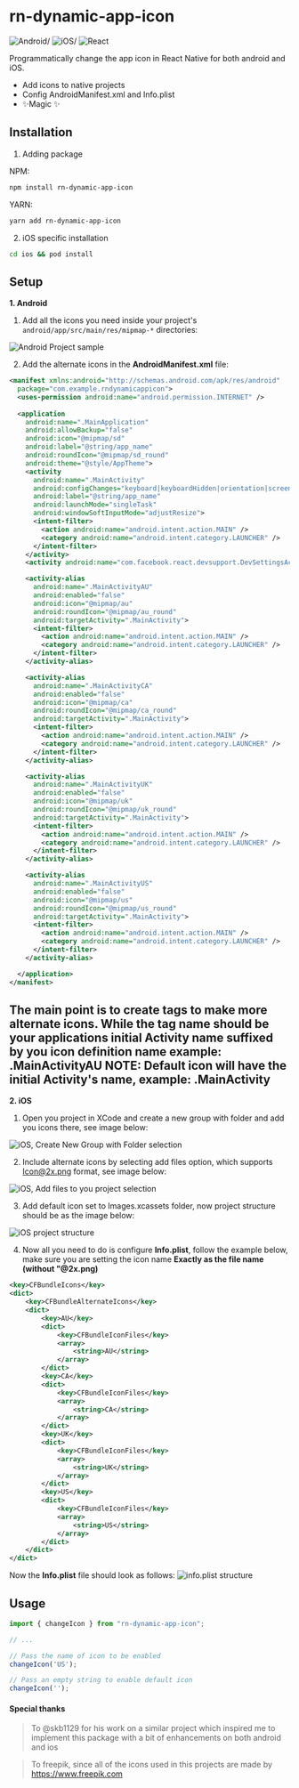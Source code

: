 # rn-dynamic-app-icon

![Android/](https://cdn-icons-png.flaticon.com/32/226/226770.png) ![iOS/](https://cdn-icons-png.flaticon.com/32/731/731985.png) ![React](https://cdn-icons-png.flaticon.com/32/1126/1126012.png)


Programmatically change the app icon in React Native for both android and iOS.

- Add icons to native projects
- Config AndroidManifest.xml and Info.plist
- ✨Magic ✨

## Installation
1. Adding package

NPM:
```sh
npm install rn-dynamic-app-icon
```
YARN:
```sh
yarn add rn-dynamic-app-icon
```
2. iOS specific installation
```sh
cd ios && pod install
```

## Setup
**1. Android**
1. Add all the icons you need inside your project's `android/app/src/main/res/mipmap-*` directories:

![Android Project sample](images/Android_Project.png)

2. Add the alternate icons in the **AndroidManifest.xml** file:

```xml
<manifest xmlns:android="http://schemas.android.com/apk/res/android"
  package="com.example.rndynamicappicon">
  <uses-permission android:name="android.permission.INTERNET" />
  
  <application
    android:name=".MainApplication"
    android:allowBackup="false"
    android:icon="@mipmap/sd"
    android:label="@string/app_name"
    android:roundIcon="@mipmap/sd_round"
    android:theme="@style/AppTheme">
    <activity
      android:name=".MainActivity"
      android:configChanges="keyboard|keyboardHidden|orientation|screenSize|uiMode"
      android:label="@string/app_name"
      android:launchMode="singleTask"
      android:windowSoftInputMode="adjustResize">
      <intent-filter>
        <action android:name="android.intent.action.MAIN" />
        <category android:name="android.intent.category.LAUNCHER" />
      </intent-filter>
    </activity>
    <activity android:name="com.facebook.react.devsupport.DevSettingsActivity" />

    <activity-alias
      android:name=".MainActivityAU"
      android:enabled="false"
      android:icon="@mipmap/au"
      android:roundIcon="@mipmap/au_round"
      android:targetActivity=".MainActivity">
      <intent-filter>
        <action android:name="android.intent.action.MAIN" />
        <category android:name="android.intent.category.LAUNCHER" />
      </intent-filter>
    </activity-alias>

    <activity-alias
      android:name=".MainActivityCA"
      android:enabled="false"
      android:icon="@mipmap/ca"
      android:roundIcon="@mipmap/ca_round"
      android:targetActivity=".MainActivity">
      <intent-filter>
        <action android:name="android.intent.action.MAIN" />
        <category android:name="android.intent.category.LAUNCHER" />
      </intent-filter>
    </activity-alias>

    <activity-alias
      android:name=".MainActivityUK"
      android:enabled="false"
      android:icon="@mipmap/uk"
      android:roundIcon="@mipmap/uk_round"
      android:targetActivity=".MainActivity">
      <intent-filter>
        <action android:name="android.intent.action.MAIN" />
        <category android:name="android.intent.category.LAUNCHER" />
      </intent-filter>
    </activity-alias>

    <activity-alias
      android:name=".MainActivityUS"
      android:enabled="false"
      android:icon="@mipmap/us"
      android:roundIcon="@mipmap/us_round"
      android:targetActivity=".MainActivity">
      <intent-filter>
        <action android:name="android.intent.action.MAIN" />
        <category android:name="android.intent.category.LAUNCHER" />
      </intent-filter>
    </activity-alias>

  </application>
</manifest>
```
The main point is to create <activity-alias> tags to make more alternate icons. While the tag name should be your applications initial Activity name suffixed by you icon definition name example: .MainActivityAU 
NOTE: Default icon will have the initial Activity's name, example: .MainActivity
---
**2. iOS**
1. Open you project in XCode and create a new group with folder and add you icons there, see image below:

![iOS, Create New Group with Folder selection](images/Create_New_Group_with_Folder.png)

2. Include alternate icons by selecting add files option, which supports Icon@2x.png format, see image below:

![iOS, Add files to you project selection](images/Add_files_to_you_project.png)

3. Add default icon set to Images.xcassets folder, now project structure should be as the image below:

![iOS project structure](images/ios_project_structure.png)

4. Now all you need to do is configure **Info.plist**, follow the example below, make sure you are setting the icon name **Exactly as the file name (without "@2x.png)**
```xml
<key>CFBundleIcons</key>
<dict>
	<key>CFBundleAlternateIcons</key>
	<dict>
		<key>AU</key>
		<dict>
			<key>CFBundleIconFiles</key>
			<array>
				<string>AU</string>
			</array>
		</dict>
		<key>CA</key>
		<dict>
		    <key>CFBundleIconFiles</key>
			<array>
				<string>CA</string>
			</array>
		</dict>
		<key>UK</key>
		<dict>
			<key>CFBundleIconFiles</key>
			<array>
				<string>UK</string>
			</array>
		</dict>
		<key>US</key>
		<dict>
			<key>CFBundleIconFiles</key>
			<array>
				<string>US</string>
			</array>
		</dict>
	</dict>
</dict>
```
Now the **Info.plist** file should look as follows:
![info.plist structure](images/info_plist_structure.png)

## Usage
```js
import { changeIcon } from "rn-dynamic-app-icon";

// ...

// Pass the name of icon to be enabled
changeIcon('US');

// Pass an empty string to enable default icon
changeIcon('');
```


#### Special thanks
> To @skb1129 for his work on a similar project which inspired me to implement this package with a bit of enhancements on both android and ios

> To freepik, since all of the icons used in this projects are made by https://www.freepik.com
